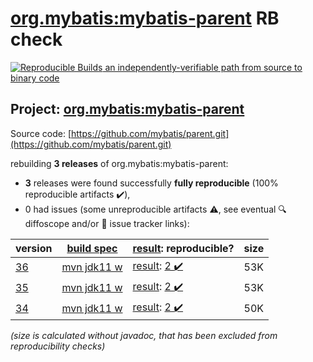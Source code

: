 [org.mybatis:mybatis-parent](https://search.maven.org/artifact/org.mybatis/mybatis-parent/) RB check
=======

[![Reproducible Builds](https://reproducible-builds.org/images/logos/rb.svg) an independently-verifiable path from source to binary code](https://reproducible-builds.org/)

## Project: [org.mybatis:mybatis-parent](https://search.maven.org/artifact/org.mybatis/mybatis-parent/)

Source code: [https://github.com/mybatis/parent.git](https://github.com/mybatis/parent.git)

rebuilding **3 releases** of org.mybatis:mybatis-parent:
- **3** releases were found successfully **fully reproducible** (100% reproducible artifacts :heavy_check_mark:),
- 0 had issues (some unreproducible artifacts :warning:, see eventual :mag: diffoscope and/or :memo: issue tracker links):

| version | [build spec](/BUILDSPEC.md) | [result](https://reproducible-builds.org/docs/jvm/): reproducible? | size |
| -- | --------- | ------ | -- |
| [36](https://search.maven.org/artifact/org.mybatis/mybatis-parent/36/pom) | [mvn jdk11 w](mybatis-parent-36.buildspec) | [result](mybatis-parent-36.buildinfo): [2 :heavy_check_mark: ](mybatis-parent-36.buildcompare) | 53K |
| [35](https://search.maven.org/artifact/org.mybatis/mybatis-parent/35/pom) | [mvn jdk11 w](mybatis-parent-35.buildspec) | [result](mybatis-parent-35.buildinfo): [2 :heavy_check_mark: ](mybatis-parent-35.buildcompare) | 53K |
| [34](https://search.maven.org/artifact/org.mybatis/mybatis-parent/34/pom) | [mvn jdk11 w](mybatis-parent-34.buildspec) | [result](mybatis-parent-34.buildinfo): [2 :heavy_check_mark: ](mybatis-parent-34.buildcompare) | 50K |

<i>(size is calculated without javadoc, that has been excluded from reproducibility checks)</i>
